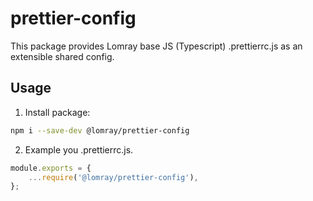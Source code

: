 # prettier-config

This package provides Lomray base JS (Typescript) .prettierrc.js as an extensible shared config.

## Usage

1. Install package:

  ```sh
  npm i --save-dev @lomray/prettier-config
  ```

2. Example you .prettierrc.js.
```js
module.exports = {
	...require('@lomray/prettier-config'),
};
```
